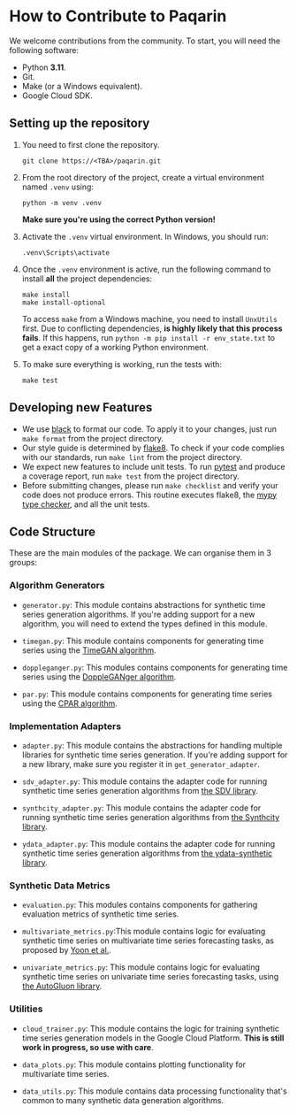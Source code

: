 # How to Contribute to Paqarin

We welcome contributions from the community. To start, you will need the following software:

* Python **3.11**.
* Git.
* Make (or a Windows equivalent).
* Google Cloud SDK.


## Setting up the repository

1. You need to first clone the repository.

    ```
    git clone https://<TBA>/paqarin.git
    ```
2. From the root directory of the project, create a virtual environment named `.venv` using:

    ```
    python -m venv .venv
    ```
    **Make sure you're using the correct Python version!**

3. Activate the `.venv` virtual environment. In Windows, you should run:

    ```
    .venv\Scripts\activate
    ```

4. Once the `.venv` environment is active, run the following command to install **all** the project dependencies:

    ```
    make install
    make install-optional
    ```

    To access `make` from a Windows machine, you need to install `UnxUtils` first. Due to conflicting dependencies, **is highly likely that this process fails**. If this happens, run `python -m pip install -r env_state.txt` to get a exact copy of a working Python environment.

5. To make sure everything is working, run the tests with:

    ```
    make test
    ```

## Developing new Features

* We use [black](https://github.com/psf/black#:~:text=Black%20is%20the%20uncompromising%20Python,energy%20for%20more%20important%20matters.) to format our code. To apply it to your changes, just run `make format` from the project directory.
* Our style guide is determined by [flake8](https://github.com/PyCQA/flake8). To check if your code complies with our standards, run `make lint` from the project directory.
* We expect new features to include unit tests. To run [pytest](https://docs.pytest.org/en/7.4.x/) and produce a coverage report, run `make test` from the project directory.
* Before submitting changes, please run `make checklist` and verify your code does not produce errors. This routine executes flake8, the [mypy type checker](https://mypy.readthedocs.io/en/stable/), and all the unit tests.

## Code Structure

These are the main modules of the package. We can organise them in 3 groups:

### Algorithm Generators

* `generator.py`: This module contains abstractions for synthetic time series generation algorithms. If you're adding support for a new algorithm, you will need to extend the types defined in this module.

* `timegan.py`: This module contains components for generating time series using the [TimeGAN algorithm](https://proceedings.neurips.cc/paper/2019/hash/c9efe5f26cd17ba6216bbe2a7d26d490-Abstract.html?ref=https://githubhelp.com).

* `doppleganger.py`: This modules contains components for generating time series using the [DoppleGANger algorithm](https://dl.acm.org/doi/abs/10.1145/3419394.3423643).

* `par.py`: This module contains components for generating time series using the [CPAR algorithm](https://arxiv.org/abs/2207.14406).

### Implementation Adapters

* `adapter.py`: This module contains the abstractions for handling multiple libraries for synthetic time series generation. If you're adding support for a new library, make sure you register it in `get_generator_adapter`.

* `sdv_adapter.py`: This module contains the adapter code for running synthetic time series generation algorithms from [the SDV library](https://docs.sdv.dev/sdv).

* `synthcity_adapter.py`:  This module contains the adapter code for running synthetic time series generation algorithms from [the Synthcity library](https://synthcity.readthedocs.io/en/latest/).

* `ydata_adapter.py`: This module contains the adapter code for running synthetic time series generation algorithms from [the ydata-synthetic library](https://docs.synthetic.ydata.ai/1.3/).

### Synthetic Data Metrics

* `evaluation.py`: This modules contains components for gathering evaluation metrics of synthetic time series.

* `multivariate_metrics.py`:This module contains logic for evaluating synthetic time series on multivariate time series forecasting tasks, as proposed by [Yoon et al.](https://proceedings.neurips.cc/paper/2019/hash/c9efe5f26cd17ba6216bbe2a7d26d490-Abstract.html?ref=https://githubhelp.com).

* `univariate_metrics.py`: This module contains logic for evaluating synthetic time series on univariate time series forecasting tasks, using [the AutoGluon library](https://auto.gluon.ai/stable/tutorials/timeseries/forecasting-faq.html).

### Utilities

* `cloud_trainer.py`: This module contains the logic for training synthetic time series generation models in the Google Cloud Platform. **This is still work in progress, so use with care**.

* `data_plots.py`: This module contains plotting functionality for multivariate time series.

* `data_utils.py`: This module contains data processing functionality that's common to many synthetic data generation algorithms.

